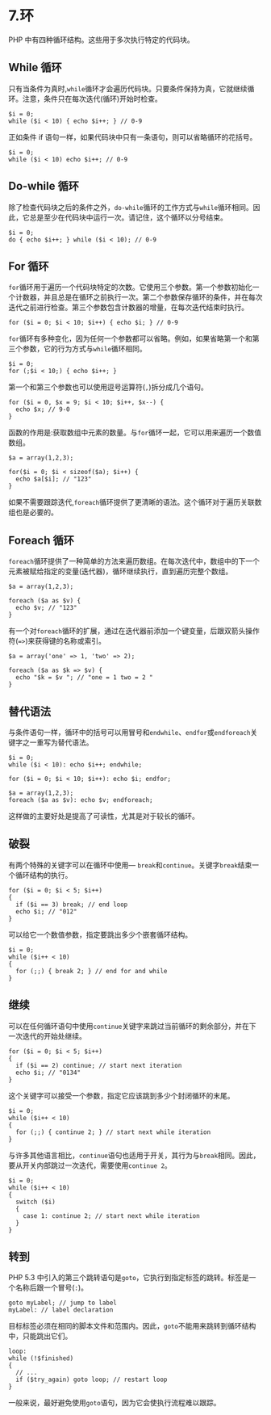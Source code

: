 # 7.环

PHP 中有四种循环结构。这些用于多次执行特定的代码块。

## While 循环

只有当条件为真时,`while`循环才会遍历代码块。只要条件保持为真，它就继续循环。注意，条件只在每次迭代(循环)开始时检查。

```
$i = 0;
while ($i < 10) { echo $i++; } // 0-9

```

正如条件 if 语句一样，如果代码块中只有一条语句，则可以省略循环的花括号。

```
$i = 0;
while ($i < 10) echo $i++; // 0-9

```

## Do-while 循环

除了检查代码块之后的条件之外，`do-while`循环的工作方式与`while`循环相同。因此，它总是至少在代码块中运行一次。请记住，这个循环以分号结束。

```
$i = 0;
do { echo $i++; } while ($i < 10); // 0-9

```

## For 循环

`for`循环用于遍历一个代码块特定的次数。它使用三个参数。第一个参数初始化一个计数器，并且总是在循环之前执行一次。第二个参数保存循环的条件，并在每次迭代之前进行检查。第三个参数包含计数器的增量，在每次迭代结束时执行。

```
for ($i = 0; $i < 10; $i++) { echo $i; } // 0-9

```

`for`循环有多种变化，因为任何一个参数都可以省略。例如，如果省略第一个和第三个参数，它的行为方式与`while`循环相同。

```
$i = 0;
for (;$i < 10;) { echo $i++; }

```

第一个和第三个参数也可以使用逗号运算符(`,`)拆分成几个语句。

```
for ($i = 0, $x = 9; $i < 10; $i++, $x--) {
  echo $x; // 9-0
}

```

函数的作用是:获取数组中元素的数量。与`for`循环一起，它可以用来遍历一个数值数组。

```
$a = array(1,2,3);

for($i = 0; $i < sizeof($a); $i++) {
  echo $a[$i]; // "123"
}

```

如果不需要跟踪迭代,`foreach`循环提供了更清晰的语法。这个循环对于遍历关联数组也是必要的。

## Foreach 循环

`foreach`循环提供了一种简单的方法来遍历数组。在每次迭代中，数组中的下一个元素被赋给指定的变量(迭代器)，循环继续执行，直到遍历完整个数组。

```
$a = array(1,2,3);

foreach ($a as $v) {
  echo $v; // "123"
}

```

有一个对`foreach`循环的扩展，通过在迭代器前添加一个键变量，后跟双箭头操作符(`=>`)来获得键的名称或索引。

```
$a = array('one' => 1, 'two' => 2);

foreach ($a as $k => $v) {
  echo "$k = $v "; // "one = 1 two = 2 "
}

```

## 替代语法

与条件语句一样，循环中的括号可以用冒号和`endwhile`、`endfor`或`endforeach`关键字之一重写为替代语法。

```
$i = 0;
while ($i < 10): echo $i++; endwhile;

for ($i = 0; $i < 10; $i++): echo $i; endfor;

$a = array(1,2,3);
foreach ($a as $v): echo $v; endforeach;

```

这样做的主要好处是提高了可读性，尤其是对于较长的循环。

## 破裂

有两个特殊的关键字可以在循环中使用— `break`和`continue`。关键字`break`结束一个循环结构的执行。

```
for ($i = 0; $i < 5; $i++)
{
  if ($i == 3) break; // end loop
  echo $i; // "012"
}

```

可以给它一个数值参数，指定要跳出多少个嵌套循环结构。

```
$i = 0;
while ($i++ < 10)
{
  for (;;) { break 2; } // end for and while
}

```

## 继续

可以在任何循环语句中使用`continue`关键字来跳过当前循环的剩余部分，并在下一次迭代的开始处继续。

```
for ($i = 0; $i < 5; $i++)
{
  if ($i == 2) continue; // start next iteration
  echo $i; // "0134"
}

```

这个关键字可以接受一个参数，指定它应该跳到多少个封闭循环的末尾。

```
$i = 0;
while ($i++ < 10)
{
  for (;;) { continue 2; } // start next while iteration
}

```

与许多其他语言相比，`continue`语句也适用于开关，其行为与`break`相同。因此，要从开关内部跳过一次迭代，需要使用`continue 2`。

```
$i = 0;
while ($i++ < 10)
{
  switch ($i)
  {
    case 1: continue 2; // start next while iteration
  }
}

```

## 转到

PHP 5.3 中引入的第三个跳转语句是`goto`，它执行到指定标签的跳转。标签是一个名称后跟一个冒号(`:`)。

```
goto myLabel; // jump to label
myLabel: // label declaration

```

目标标签必须在相同的脚本文件和范围内。因此，`goto`不能用来跳转到循环结构中，只能跳出它们。

```
loop:
while (!$finished)
{
  // ...
  if ($try_again) goto loop; // restart loop
}

```

一般来说，最好避免使用`goto`语句，因为它会使执行流程难以跟踪。